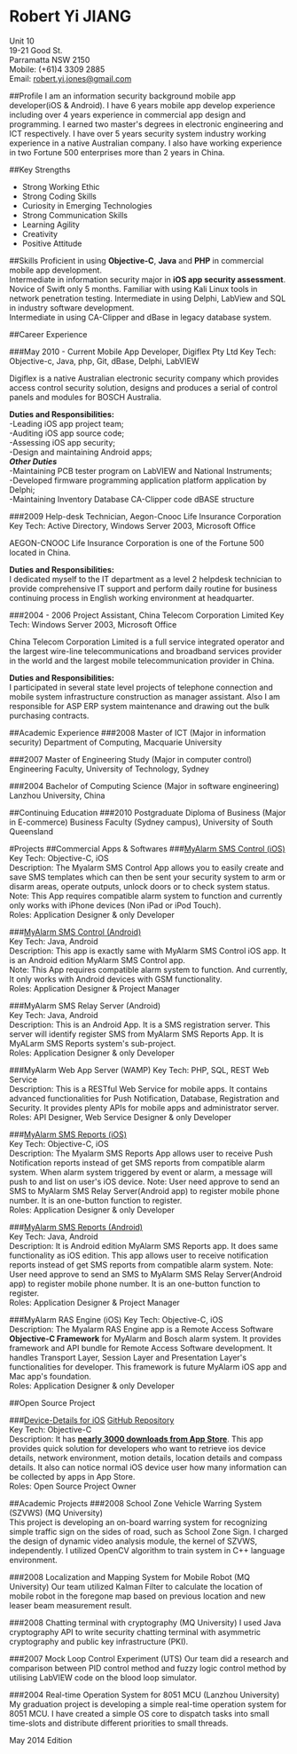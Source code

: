 # Robert Yi JIANG

Unit 10  
19-21 Good St.  
Parramatta NSW 2150  
Mobile: (+61)4 3309 2885  
Email: robert.yi.jones@gmail.com


##Profile
I am an information security background mobile app developer(iOS & Android). I have 6 years mobile app develop experience including over 4 years experience in commercial app design and programming. I earned two master's degrees in electronic engineering and ICT respectively. I have over 5 years security system industry working experience in a native Australian company. I also have working experience in two Fortune 500 enterprises more than 2 years in China. 
 
##Key Strengths
- Strong Working Ethic  
- Strong Coding Skills  
- Curiosity in Emerging Technologies 
- Strong Communication Skills  
- Learning Agility  
- Creativity  
- Positive Attitude   
 
##Skills
Proficient in using **Objective-C**, **Java** and **PHP** in commercial mobile app development.  
Intermediate in information security major in **iOS app security assessment**.   
Novice of Swift only 5 months.
Familiar with using Kali Linux tools in network penetration testing. 
Intermediate in using Delphi, LabView and SQL in industry software development.    
Intermediate in using CA-Clipper and dBase in legacy database system.  
 
##Career Experience

###May 2010 - Current   Mobile App Developer, Digiflex Pty Ltd
Key Tech: Objective-c, Java, php, Git, dBase, Delphi, LabVIEW

Digiflex is a native Australian electronic security company which provides access control security solution,  designs and produces a serial of control panels and modules for BOSCH Australia.

**Duties and Responsibilities:**  
-Leading iOS app project team;   
-Auditing iOS app source code;  
-Assessing iOS app security;  
-Design and maintaining Android apps;    
***Other Duties***  
-Maintaining PCB tester program on LabVIEW and National Instruments;   
-Developed firmware programming application platform application by Delphi;  
-Maintaining Inventory Database CA-Clipper code dBASE structure  

###2009 Help-desk Technician, Aegon-Cnooc Life Insurance Corporation
Key Tech: Active Directory, Windows Server 2003, Microsoft Office

AEGON-CNOOC Life Insurance Corporation is one of the Fortune 500 located in China. 
 
**Duties and Responsibilities:**   
I dedicated myself to the IT department as a level 2 helpdesk technician to provide comprehensive IT support and perform daily routine for business continuing process in English working environment at headquarter.

 
###2004 - 2006 Project Assistant, China Telecom Corporation Limited
Key Tech: Windows Server 2003, Microsoft Office

China Telecom Corporation Limited is a full service integrated operator and the largest wire-line telecommunications and broadband services provider in the world and the largest mobile telecommunication provider in China. 
 
**Duties and Responsibilities:**  
I participated in several state level projects of telephone connection and mobile system infrastructure construction as manager assistant. Also I am responsible for ASP ERP system maintenance and drawing out the bulk purchasing contracts.
 
##Academic Experience
###2008  Master of ICT (Major in information security)
Department of Computing, Macquarie University
 
###2007  Master of Engineering Study (Major in computer control)
Engineering Faculty, University of Technology, Sydney
 
###2004  Bachelor of Computing Science (Major in software engineering)
Lanzhou University, China
 
##Continuing Education
###2010 Postgraduate Diploma of Business (Major in E-commerce)
Business Faculty (Sydney campus), University of South Queensland

#Projects
##Commercial Apps & Softwares
###[MyAlarm SMS Control (iOS)](https://itunes.apple.com/au/app/myalarm-sms-control/id585238523?mt=8)    
Key Tech: Objective-C, iOS   
Description: The Myalarm SMS Control App allows you to easily create and save SMS templates which can then be sent your security system to arm or disarm areas, operate outputs, unlock doors or to check system status.  
Note: This App requires compatible alarm system to function and currently only works with iPhone devices (Non iPad or iPod Touch).  
Roles: Application Designer & only Developer

###[MyAlarm SMS Control (Android)](https://play.google.com/store/apps/details?id=com.myalerm.activities&hl=en)    
Key Tech: Java, Android  
Description: This app is exactly same with MyAlarm SMS Control iOS app. It is an Android edition MyAlarm SMS Control app.   
Note: This App requires compatible alarm system to function. And currently, It 
only works with Android devices with GSM functionality.  
Roles: Application Designer & Project Manager    

###MyAlarm SMS Relay Server (Android)   
Key Tech: Java, Android      
Description: This is an Android App. It is a SMS registration server. This server will identify register SMS from MyAlarm SMS Reports App. It is MyALarm SMS Reports system's sub-project.  
Roles: Application Designer & only Developer  

###MyAlarm Web App Server (WAMP) 
Key Tech: PHP, SQL, REST Web Service      
Description: This is a RESTful Web Service for mobile apps. It contains advanced functionalities for Push Notification, Database, Registration and Security. It provides plenty APIs for mobile apps and administrator server.  
Roles:  API Designer, Web Service Designer & only Developer  

###[MyAlarm SMS Reports (iOS)](https://itunes.apple.com/nz/app/myalarm-sms-reports/id717067982?mt=8)  
Key Tech: Objective-C, iOS    
Description: The Myalarm SMS Reports App allows user to receive Push Notification reports instead of get SMS reports from compatible alarm system. When alarm system triggered by event or alarm, a message will push to and list on user's iOS device. 
Note: User need approve to send an SMS to MyAlarm SMS Relay Server(Android app) to register mobile phone number. It is an one-button function to register.  
Roles: Application Designer & only Developer  

###[MyAlarm SMS Reports (Android)](https://play.google.com/store/apps/details?id=com.smsreporting.activities)  
Key Tech: Java, Android      
Description: It is Android edition MyAlarm SMS Reports app. It does same functionality as iOS edition. This app allows user to receive notification reports instead of get SMS reports from compatible alarm system. 
Note: User need approve to send an SMS to MyAlarm SMS Relay Server(Android app) to register mobile phone number. It is an one-button function to register.   
Roles: Application Designer & Project Manager  

###MyAlarm RAS Engine (iOS)
Key Tech: Objective-C, iOS   
Description: The Myalarm RAS Engine app is a Remote Access Software **Objective-C Framework** for MyAlarm and Bosch alarm system. It provides framework and API bundle for Remote Access Software development. It handles Transport Layer, Session Layer and Presentation Layer's functionalities for developer. This framework is future MyAlarm iOS app and Mac app's foundation.  
Roles: Application Designer & only Developer  

##Open Source Project 
  
###[Device-Details for iOS](https://itunes.apple.com/au/app/device-details-infor.-about/id793582130?mt=8) 
[GitHub Repository](https://github.com/robert-yi-jones/Device-Details)   
Key Tech: Objective-C  
Description: It has **[nearly 3000 downloads from App Store](https://www.dropbox.com/s/8am9y7zez1fsp1i/Screenshot%202014-05-21%2000.08.15.png)**. This app provides quick solution for developers who want to retrieve ios device details, network environment, motion details, location details and compass details. It also can notice normal iOS device user how many information can be collected by apps in App Store.  
Roles: Open Source Project Owner  
 
##Academic Projects
###2008 School Zone Vehicle Warring System (SZVWS) (MQ University)  
This project is developing an on-board warring system for recognizing simple traffic sign on the sides of road, such as School Zone Sign.  I charged the design of dynamic video analysis module, the kernel of SZVWS, independently. I utilized OpenCV algorithm to train system in C++ language environment. 
 
###2008 Localization and Mapping System for Mobile Robot (MQ University)
Our team utilized Kalman Filter to calculate the location of mobile robot in the foregone map based on previous location and new leaser beam measurement result. 
 
###2008 Chatting terminal with cryptography (MQ University)
I used Java cryptography API to write security chatting terminal with asymmetric cryptography and public key infrastructure (PKI).
 
###2007 Mock Loop Control Experiment (UTS)
Our team did a research and comparison between PID control method and fuzzy logic control method by utilising LabVIEW code on the blood loop simulator.
 
###2004 Real-time Operation System for 8051 MCU (Lanzhou University)
My graduation project is developing a simple real-time operation system for 8051 MCU. I have created a simple OS core to dispatch tasks into small time-slots and distribute different priorities to small threads. 


May 2014 Edition
 
 
 
 
